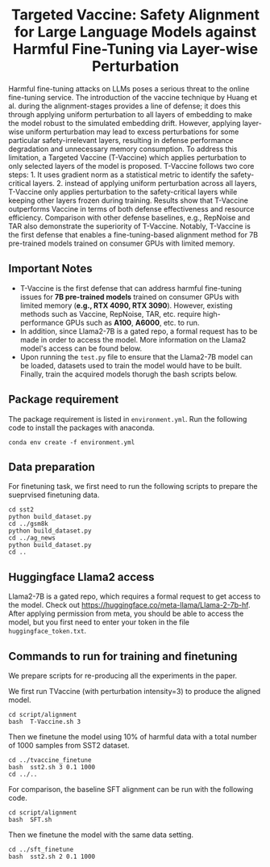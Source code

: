
<h1 align="center">Targeted Vaccine: Safety Alignment for Large Language Models against Harmful Fine-Tuning via Layer-wise Perturbation</h1>

Harmful fine-tuning attacks on LLMs poses a serious threat to the online fine-tuning service. The introduction of the vaccine technique by Huang et al. during the alignment-stages provides a line of defense; it does this through applying uniform perturbation to all layers of embedding to make the model robust to the simulated embedding drift. However, applying layer-wise uniform perturbation may lead to excess perturbations for some particular safety-irrelevant layers, resulting in defense performance degradation and unnecessary memory consumption.  To address this limitation, a Targeted Vaccine (T-Vaccine) which applies perturbation to only selected layers of the model is proposed. T-Vaccine follows two core steps: 1. It uses gradient norm as a statistical metric to identify the safety-critical layers. 2. instead of applying uniform perturbation across all layers, T-Vaccine only applies perturbation to the safety-critical layers while keeping other layers frozen during training. Results show that T-Vaccine outperforms Vaccine in terms of both defense effectiveness and resource efficiency. Comparison with other defense baselines, e.g., RepNoise and TAR also demonstrate the superiority of T-Vaccine. Notably, T-Vaccine is the first defense that enables a fine-tuning-based alignment method for 7B pre-trained models trained on consumer GPUs with limited memory. 

## Important Notes
- T-Vaccine is the first defense that can address harmful fine-tuning issues for **7B pre-trained models** trained on consumer GPUs with limited memory (**e.g., RTX 4090, RTX 3090**). However, existing methods such as Vaccine, RepNoise, TAR, etc. require high-performance GPUs such as **A100**, **A6000**, etc. to run.
- In addition, since Llama2-7B is a gated repo, a formal request has to be made in order to access the model. More information on the Llama2 model's access can be found below.
- Upon running the `test.py` file to ensure that the Llama2-7B model can be loaded, datasets used to train the model would have to be built. Finally, train the acquired models thorugh the bash scripts below.

## Package requirement
The package requirement is listed in `environment.yml`. Run the following code to install the packages with anaconda.  
```
conda env create -f environment.yml
```

## Data preparation
For finetuning task, we first need to run the following scripts to prepare the sueprvised finetuning data.
```
cd sst2
python build_dataset.py
cd ../gsm8k
python build_dataset.py
cd ../ag_news
python build_dataset.py
cd ..
```

## Huggingface Llama2 access
Llama2-7B is a gated repo, which requires a formal request to get access to the model. Check out https://huggingface.co/meta-llama/Llama-2-7b-hf.
After applying permission from meta, you should be able to access the model, but you first need to enter your token in the file `huggingface_token.txt`.

## Commands to run for training and finetuning

We prepare scripts for re-producing all the experiments in the paper.

We first run TVaccine (with perturbation intensity=3) to produce the aligned model. 
```
cd script/alignment
bash  T-Vaccine.sh 3
```
Then we finetune the model using 10% of harmful data with a total number of 1000 samples from SST2 dataset. 
```
cd ../tvaccine_finetune
bash  sst2.sh 3 0.1 1000
cd ../..
```

For comparison, the baseline SFT alignment can be run with the following code.
```
cd script/alignment
bash  SFT.sh 
```

Then we finetune the model with the same data setting.

```
cd ../sft_finetune
bash  sst2.sh 2 0.1 1000
```
